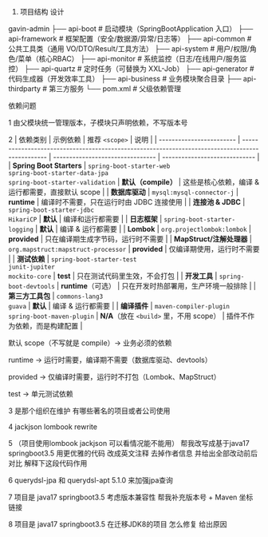 
1. 项目结构 设计

gavin-admin
├── api-boot          # 启动模块（SpringBootApplication 入口）
├── api-framework     # 框架配置（安全/数据源/异常/日志等）
├── api-common        # 公共工具类（通用 VO/DTO/Result/工具方法）
├── api-system        # 用户/权限/角色/菜单（核心RBAC）
├── api-monitor       # 系统监控（日志/在线用户/服务监控）
├── api-quartz        # 定时任务（可替换为 XXL-Job）
├── api-generator     # 代码生成器（开发效率工具）
├── api-business      # 业务模块聚合目录
├── api-thirdparty    # 第三方服务
└── pom.xml             # 父级依赖管理

依赖问题

1 由父模块统一管理版本，子模块只声明依赖，不写版本号

2 | 依赖类别                     | 示例依赖                                                                                            | 推荐 `<scope>`                     | 说明                            |
| ------------------------ | ----------------------------------------------------------------------------------------------- | -------------------------------- | ----------------------------- |
| **Spring Boot Starters** | `spring-boot-starter-web`<br>`spring-boot-starter-data-jpa`<br>`spring-boot-starter-validation` | **默认（compile）**                  | 这些是核心依赖，编译 & 运行都需要，直接默认 scope |
| **数据库驱动**                | `mysql:mysql-connector-j`                                                                       | **runtime**                      | 编译时不需要，只在运行时由 JDBC 连接使用       |
| **连接池 & JDBC**           | `spring-boot-starter-jdbc`<br>`HikariCP`                                                        | **默认**                           | 编译和运行都需要                      |
| **日志框架**                 | `spring-boot-starter-logging`                                                                   | **默认**                           | 编译 & 运行都需要                    |
| **Lombok**               | `org.projectlombok:lombok`                                                                      | **provided**                     | 只在编译期生成字节码，运行时不需要             |
| **MapStruct/注解处理器**      | `org.mapstruct:mapstruct-processor`                                                             | **provided**                     | 仅编译期使用，运行时不需要                 |
| **测试依赖**                 | `spring-boot-starter-test`<br>`junit-jupiter`<br>`mockito-core`                                 | **test**                         | 只在测试代码里生效，不会打包                |
| **开发工具**                 | `spring-boot-devtools`                                                                          | **runtime**（可选）                  | 只在开发时热部署用，生产环境一般排除            |
| **第三方工具包**               | `commons-lang3`<br>`guava`                                                                      | **默认**                           | 编译 & 运行都需要                    |
| **编译插件**                 | `maven-compiler-plugin`<br>`spring-boot-maven-plugin`                                           | **N/A**（放在 `<build>` 里，不用 scope） | 插件不作为依赖，而是构建配置                |

默认 scope（不写就是 compile）→ 业务必须的依赖

runtime → 运行时需要，编译期不需要（数据库驱动、devtools）

provided → 仅编译时需要，运行时不打包（Lombok、MapStruct）

test → 单元测试依赖

3 是那个组织在维护 有哪些著名的项目或者公司使用

4 jackjson lombook rewrite

5 （项目使用lombook jackjson 可以看情况能不能用）
  帮我改写成基于java17 springboot3.5 用更优雅的代码 改成英文注释 去掉作者信息 并给出全部改动前后对比
  解释下这段代码作用

6   querydsl-jpa 和   querydsl-apt 5.1.0 来加强jpa查询

7  项目是 java17 springboot3.5 考虑版本兼容性 帮我补充版本号 + Maven 坐标链接

8   项目是 java17 springboot3.5 在迁移JDK8的项目  怎么修复 给出原因